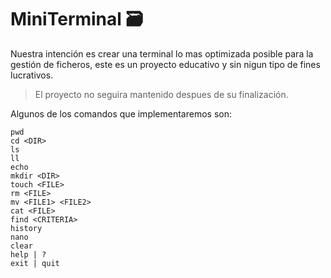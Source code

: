 # MiniTerminal 🗃️

Nuestra intención es crear una terminal lo mas optimizada posible para la gestión de ficheros, este es un proyecto educativo y sin nigun tipo de fines lucrativos.
> El proyecto no seguira mantenido despues de su finalización.

Algunos de los comandos que implementaremos son:
```
pwd
cd <DIR>
ls
ll
echo
mkdir <DIR>
touch <FILE>
rm <FILE>
mv <FILE1> <FILE2>
cat <FILE>
find <CRITERIA>
history
nano
clear
help | ?
exit | quit
```
